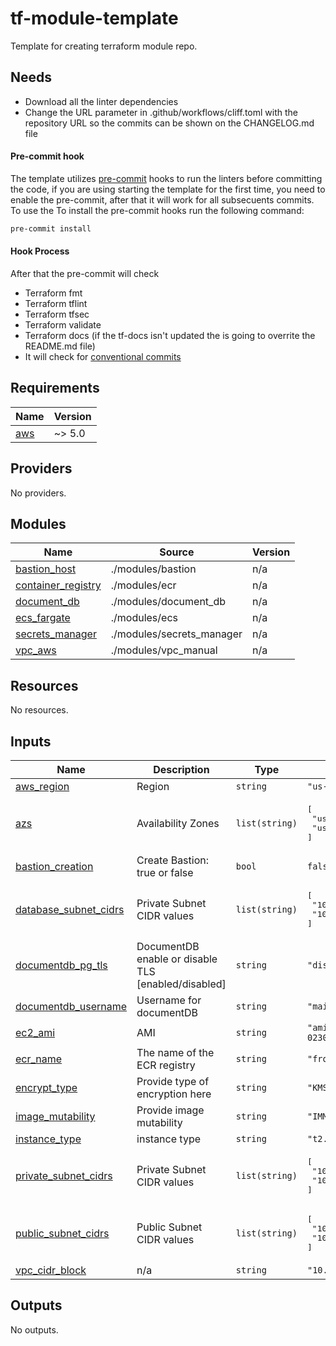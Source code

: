 # tf-module-template

Template for creating terraform module repo.

## Needs

- Download all the linter dependencies
- Change the URL parameter in .github/workflows/cliff.toml with the repository URL so the commits can be shown on the CHANGELOG.md file

#### Pre-commit hook

The template utilizes [pre-commit](https://pre-commit.com/) hooks to run the linters before committing the code, if you are using starting the template for the first time, you need to enable the pre-commit, after that it will work for all subsecuents commits. To use the To install the pre-commit hooks run the following command:

```bash
pre-commit install
```

#### Hook Process

After that the pre-commit will check

- Terraform fmt
- Terraform tflint
- Terraform tfsec
- Terraform validate
- Terraform docs (if the tf-docs isn't updated the is going to overrite the README.md file)
- It will check for [conventional commits](https://www.conventionalcommits.org/en/v1.0.0/)

<!-- BEGIN_TF_DOCS -->
## Requirements

| Name | Version |
|------|---------|
| <a name="requirement_aws"></a> [aws](#requirement\_aws) | ~> 5.0 |

## Providers

No providers.

## Modules

| Name | Source | Version |
|------|--------|---------|
| <a name="module_bastion_host"></a> [bastion\_host](#module\_bastion\_host) | ./modules/bastion | n/a |
| <a name="module_container_registry"></a> [container\_registry](#module\_container\_registry) | ./modules/ecr | n/a |
| <a name="module_document_db"></a> [document\_db](#module\_document\_db) | ./modules/document_db | n/a |
| <a name="module_ecs_fargate"></a> [ecs\_fargate](#module\_ecs\_fargate) | ./modules/ecs | n/a |
| <a name="module_secrets_manager"></a> [secrets\_manager](#module\_secrets\_manager) | ./modules/secrets_manager | n/a |
| <a name="module_vpc_aws"></a> [vpc\_aws](#module\_vpc\_aws) | ./modules/vpc_manual | n/a |

## Resources

No resources.

## Inputs

| Name | Description | Type | Default | Required |
|------|-------------|------|---------|:--------:|
| <a name="input_aws_region"></a> [aws\_region](#input\_aws\_region) | Region | `string` | `"us-east-1"` | no |
| <a name="input_azs"></a> [azs](#input\_azs) | Availability Zones | `list(string)` | <pre>[<br>  "us-east-1a",<br>  "us-east-1b"<br>]</pre> | no |
| <a name="input_bastion_creation"></a> [bastion\_creation](#input\_bastion\_creation) | Create Bastion: true or false | `bool` | `false` | no |
| <a name="input_database_subnet_cidrs"></a> [database\_subnet\_cidrs](#input\_database\_subnet\_cidrs) | Private Subnet CIDR values | `list(string)` | <pre>[<br>  "10.0.4.0/24",<br>  "10.0.5.0/24"<br>]</pre> | no |
| <a name="input_documentdb_pg_tls"></a> [documentdb\_pg\_tls](#input\_documentdb\_pg\_tls) | DocumentDB enable or disable TLS [enabled/disabled] | `string` | `"disabled"` | no |
| <a name="input_documentdb_username"></a> [documentdb\_username](#input\_documentdb\_username) | Username for documentDB | `string` | `"main"` | no |
| <a name="input_ec2_ami"></a> [ec2\_ami](#input\_ec2\_ami) | AMI | `string` | `"ami-0230bd60aa48260c6"` | no |
| <a name="input_ecr_name"></a> [ecr\_name](#input\_ecr\_name) | The name of the ECR registry | `string` | `"frontend-image"` | no |
| <a name="input_encrypt_type"></a> [encrypt\_type](#input\_encrypt\_type) | Provide type of encryption here | `string` | `"KMS"` | no |
| <a name="input_image_mutability"></a> [image\_mutability](#input\_image\_mutability) | Provide image mutability | `string` | `"IMMUTABLE"` | no |
| <a name="input_instance_type"></a> [instance\_type](#input\_instance\_type) | instance type | `string` | `"t2.micro"` | no |
| <a name="input_private_subnet_cidrs"></a> [private\_subnet\_cidrs](#input\_private\_subnet\_cidrs) | Private Subnet CIDR values | `list(string)` | <pre>[<br>  "10.0.2.0/24",<br>  "10.0.3.0/24"<br>]</pre> | no |
| <a name="input_public_subnet_cidrs"></a> [public\_subnet\_cidrs](#input\_public\_subnet\_cidrs) | Public Subnet CIDR values | `list(string)` | <pre>[<br>  "10.0.0.0/24",<br>  "10.0.1.0/24"<br>]</pre> | no |
| <a name="input_vpc_cidr_block"></a> [vpc\_cidr\_block](#input\_vpc\_cidr\_block) | n/a | `string` | `"10.0.0.0/16"` | no |

## Outputs

No outputs.
<!-- END_TF_DOCS -->
